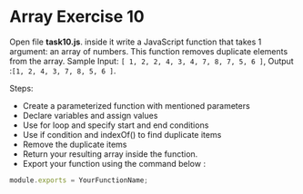 # Array Exercise 10

Open file **task10.js**. inside it write a JavaScript function that takes 1 argument: an array of numbers. This function removes duplicate elements from the array. Sample Input: `[ 1, 2, 2, 4, 3, 4, 7, 8, 7, 5, 6 ]`, Output :`[1, 2, 4, 3, 7, 8, 5, 6 ]`.

Steps:

- Create a parameterized function with mentioned parameters
- Declare variables and assign values
- Use for loop and specify start and end conditions
- Use if condition and indexOf() to find duplicate items
- Remove the duplicate items
- Return your resulting array inside the function.
- Export your function using the command below :

```js
module.exports = YourFunctionName;
```